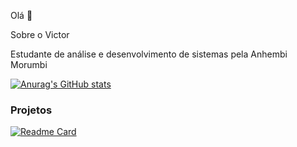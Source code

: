 Olá 👋

Sobre o Victor

Estudante de análise e desenvolvimento de sistemas pela Anhembi Morumbi

[![Anurag's GitHub stats](https://github-readme-stats.vercel.app/api?username=Victor-Augusto)](https://github.com/anuraghazra/github-readme-stats)

### Projetos

[![Readme Card](httpsgithub-readme-stats.vercel.appapipinusername=Victor_Aaugusto&repo=Contabilidade-LG&theme=dark)](httpsgithub.comanuraghazragithub-readme-stats)

